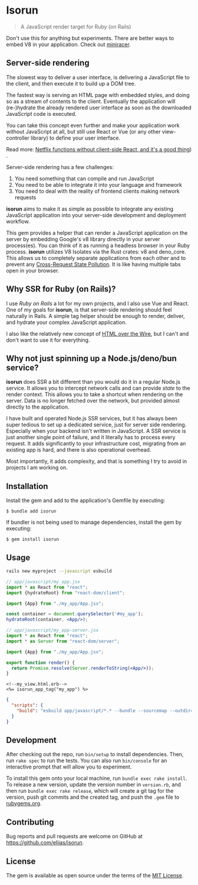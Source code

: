 # Isorun

> A JavaScript render target for Ruby (on Rails)

Don't use this for anything but experiments. There are better ways to embed V8
in your application. Check out [miniracer](https://github.com/rubyjs/mini_racer).

## Server-side rendering

The slowest way to deliver a user interface, is delivering a JavaScript file
to the client, and then execute it to build up a DOM tree.

The fastest way is serving an HTML page with embedded styles, and doing so as a
stream of contents to the client. Eventually the application will (re-)hydrate
the already rendered user interface as soon as the downloaded JavaScript code
is executed.

You can take this concept even further and make your application work without
JavaScript at all, but still use React or Vue (or any other view-controller
library) to define your user interface.

Read
more: [Netflix functions without client-side React, and it's a good thing](https://jakearchibald.com/2017/netflix-and-react/))
.

Server-side rendering has a few challenges:

1. You need something that can compile and run JavaScript
2. You need to be able to integrate it into your language and framework
3. You need to deal with the reality of frontend clients making network requests

**isorun** aims to make it as simple as possible to integrate any existing
JavaScript application into your server-side development and deployment
workflow.

This gem provides a helper that can render a JavaScript application on the
server by embedding Google's v8 library directly in your server process(es).
You can think of it as running a headless browser in your Ruby process.
**isorun** utilizes V8 Isolates via the Rust crates: v8 and deno_core. This
allows us to completely separate applications from each other and to prevent
any [Cross-Request State Pollution](https://vuejs.org/guide/scaling-up/ssr.html#cross-request-state-pollution).
It is like having multiple tabs open in your browser.

## Why SSR for Ruby (on Rails)?

I use *Ruby on Rails* a lot for my own projects, and I also use Vue and React.
One of my goals for **isorun**, is that server-side rendering should feel
naturally in Rails. A simple tag helper should be enough to render, deliver,
and hydrate your complex JavaScript application.

I also like the relatively new concept of
[HTML over the Wire](https://hotwired.dev/), but I can't and don't want to use
it for everything.

## Why not just spinning up a Node.js/deno/bun service?

**isorun** does SSR a bit different than you would do it in a regular Node.js
service. It allows you to intercept network calls and can provide *state* to
the render context. This allows you to take a shortcut when rendering on the
server. Data is no longer fetched over the network, but provided almost directly
to the application.

I have built and operated Node.js SSR services, but it has always been super
tedious to set up a dedicated service, just for server side rendering.
Especially when your backend isn't written in JavaScript. A SSR service is just
another single point of failure, and it literally has to process every request.
It adds significantly to your infrastructure cost, migrating from an existing
app is hard, and there is also operational overhead.

Most importantly, it adds complexity, and that is something I try to avoid in
projects I am working on.

## Installation

Install the gem and add to the application's Gemfile by executing:

    $ bundle add isorun

If bundler is not being used to manage dependencies, install the gem by
executing:

    $ gem install isorun

## Usage

```bash
rails new myproject --javascript esbuild
```

```jsx
// app/javascript/my_app.jsx
import * as React from "react";
import {hydrateRoot} from "react-dom/client";

import {App} from "./my_app/App.jsx";

const container = document.querySelector('#my_app');
hydrateRoot(container, <App/>);

```

```jsx
// app/javascript/my_app-server.jsx
import * as React from "react";
import * as Server from "react-dom/server";

import {App} from "./my_app/App.jsx";

export function render() {
  return Promise.resolve(Server.renderToString(<App/>));
}
```

```erb
<!--my_view.html.erb-->
<%= isorun_app_tag("my_app") %>
```

```json
{
  "scripts": {
    "build": "esbuild app/javascript/*.* --bundle --sourcemap --outdir=app/assets/builds --public-path=assets --format=esm"
  }
}
```

## Development

After checking out the repo, run `bin/setup` to install dependencies. Then, run
`rake spec` to run the tests. You can also run `bin/console` for an interactive
prompt that will allow you to experiment.

To install this gem onto your local machine, run `bundle exec rake install`. To
release a new version, update the version number in `version.rb`, and then run
`bundle exec rake release`, which will create a git tag for the version, push
git commits and the created tag, and push the `.gem` file to
[rubygems.org](https://rubygems.org).

## Contributing

Bug reports and pull requests are welcome on GitHub at
https://github.com/eliias/isorun.

## License

The gem is available as open source under the terms of the
[MIT License](https://opensource.org/licenses/MIT).
